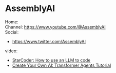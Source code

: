 # AssemblyAI
Home:  
Channel: https://www.youtube.com/@AssemblyAI  
Social:
- https://www.twitter.com/AssemblyAI

video:
- [StarCoder: How to use an LLM to code](https://youtu.be/1PH3oDly1bc)
- [Create Your Own AI: Transformer Agents Tutorial](https://youtu.be/Q7KhrSbEnSQ)
